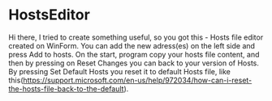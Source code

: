 # HostsEditor
Hi there, I tried to create something useful, so you got this - Hosts file editor created on WinForm.
You can add the new adress(es) on the left side and press Add to hosts.
On the start, program copy your hosts file content, and then by pressing on Reset Changes you can back to your version of Hosts.
By pressing Set Default Hosts you reset it to default Hosts file, like this(https://support.microsoft.com/en-us/help/972034/how-can-i-reset-the-hosts-file-back-to-the-default).
